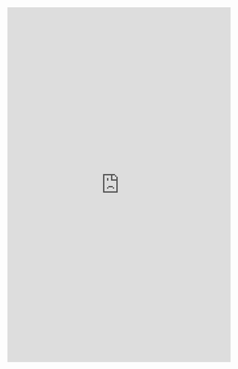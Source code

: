 <iframe src="https://www.google.com/calendar/embed?showTitle=0&amp;showNav=0&amp;showTabs=0&amp;showCalendars=0&amp;&amp;wkst=1&amp;bgcolor=%23CEE7F7&amp;src=rvdk3unn6p1ru58q1l3rdtgfpc%40group.calendar.google.com&amp;color=%23060D5E&amp;ctz=America%2FHalifax" style=" border-width:0 " width="100%" height="800px" frameborder="0" scrolling="no"></iframe>
